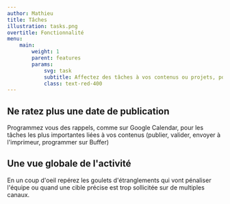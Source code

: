 ```yaml
---
author: Mathieu
title: Tâches
illustration: tasks.png
overtitle: Fonctionnalité
menu:
    main:
        weight: 1
        parent: features
        params:
            svg: task
            subtitle: Affectez des tâches à vos contenus ou projets, pour vous même ou à d’autres membres de l’équipe
            class: text-red-400
---
```


## Ne ratez plus une date de publication

Programmez vous des rappels, comme sur Google Calendar, pour les tâches les plus importantes liées à vos contenus (publier, valider, envoyer à l'imprimeur, programmer sur Buffer)

## Une vue globale de l'activité

En un coup d'oeil repérez les goulets d'étranglements qui vont pénaliser l'équipe ou quand une cible précise est trop sollicitée sur de multiples canaux.
